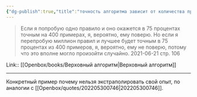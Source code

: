 ```yaml
---
{"dg-publish":true,"title":"точность алгоритма зависит от количества примеров","tags":["quotes"],"date":"2021-06-21T20:41:00+04:00","modified_at":"2023-07-18T10:43:13+03:00","alias":"точность алгоритма зависит от количества примеров","dg-path":"/quotes/202106212041.md","permalink":"/quotes/202106212041/","dgPassFrontmatter":true}
---
```



> Если я попробую одно правило и оно окажется в 75 процентах точным на 400 примерах, я, вероятно, ему поверю. Но если я перепробую миллион правил и лучшее будет точным в 75 процентах из 400 примеров, я, вероятно, ему не поверю, потому что это вполне могло произойти случайно.
	2021-06-21 стр. 106

Link:: [[Openbox/books/Верховный алгоритм|Верховный алгоритм]]

---

Конкретный пример почему нельзя экстраполировать свой опыт, по аналогии с [[Openbox/quotes/202205300746|202205300746]].
